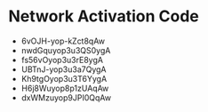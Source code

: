 # Network Activation Code
* 6vOJH-yop-kZct8qAw
* nwdGquyop3u3QS0ygA
* fs56vOyop3u3rE8ygA
* UBTnJ-yop3u3a7QygA
* Kh9tgOyop3u3T6YygA
* H6j8Wuyop8p1zUAqAw
* dxWMzuyop9JPI0QqAw